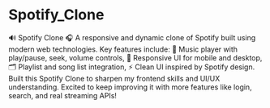 # Spotify_Clone
🔊 Spotify Clone 🎧
A responsive and dynamic clone of Spotify built using modern web technologies.
Key features include: 
🎵 Music player with play/pause, seek, volume controls,
📱 Responsive UI for mobile and desktop,
🗂 Playlist and song list integration, 
⚡ Clean UI inspired by Spotify design.
Built this Spotify Clone to sharpen my frontend skills and UI/UX understanding. Excited to keep improving it with more features like login, search, and real streaming APIs!
